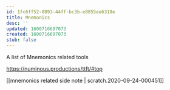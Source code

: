 ```yaml
---
id: 1fc6ff52-0893-44ff-bc3b-e8855ee6318e
title: Mnemonics
desc: ''
updated: 1600716697073
created: 1600716697073
stub: false
---
```


A list of Mnemonics related tools 

https://numinous.productions/ttft/#top

[[mnemonics related side note | scratch.2020-09-24-000451]] 


